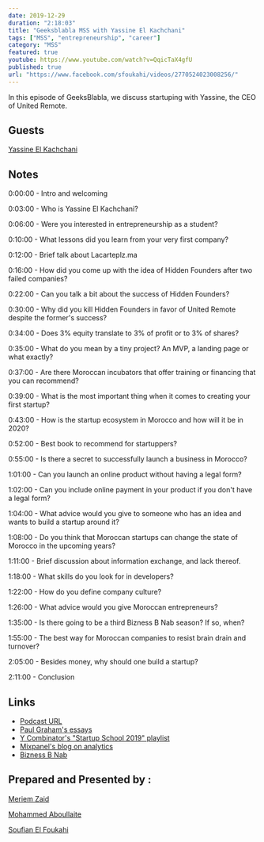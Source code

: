 ```yaml
---
date: 2019-12-29
duration: "2:18:03"
title: "Geeksblabla MSS with Yassine El Kachchani"
tags: ["MSS", "entrepreneurship", "career"]
category: "MSS"
featured: true
youtube: https://www.youtube.com/watch?v=QqicTaX4gfU
published: true
url: "https://www.facebook.com/sfoukahi/videos/2770524023008256/"
---
```


In this episode of GeeksBlabla, we discuss startuping with Yassine, the CEO of United Remote.

## Guests

[Yassine El Kachchani](https://www.facebook.com/kachchani)

## Notes

0:00:00 - Intro and welcoming

0:03:00 - Who is Yassine El Kachchani?

0:06:00 - Were you interested in entrepreneurship as a student?

0:10:00 - What lessons did you learn from your very first company?

0:12:00 - Brief talk about Lacarteplz.ma

0:16:00 - How did you come up with the idea of Hidden Founders after two failed companies?

0:22:00 - Can you talk a bit about the success of Hidden Founders?

0:30:00 - Why did you kill Hidden Founders in favor of United Remote despite the former's success?

0:34:00 - Does 3% equity translate to 3% of profit or to 3% of shares?

0:35:00 - What do you mean by a tiny project? An MVP, a landing page or what exactly?

0:37:00 - Are there Moroccan incubators that offer training or financing that you can recommend?

0:39:00 - What is the most important thing when it comes to creating your first startup?

0:43:00 - How is the startup ecosystem in Morocco and how will it be in 2020?

0:52:00 - Best book to recommend for startuppers?

0:55:00 - Is there a secret to successfully launch a business in Morocco?

1:01:00 - Can you launch an online product without having a legal form?

1:02:00 - Can you include online payment in your product if you don't have a legal form?

1:04:00 - What advice would you give to someone who has an idea and wants to build a startup around it?

1:08:00 - Do you think that Moroccan startups can change the state of Morocco in the upcoming years?

1:11:00 - Brief discussion about information exchange, and lack thereof.

1:18:00 - What skills do you look for in developers?

1:22:00 - How do you define company culture?

1:26:00 - What advice would you give Moroccan entrepreneurs?

1:35:00 - Is there going to be a third Bizness B Nab season? If so, when?

1:55:00 - The best way for Moroccan companies to resist brain drain and turnover?

2:05:00 - Besides money, why should one build a startup?

2:11:00 - Conclusion

## Links

- [Podcast URL](https://www.facebook.com/sfoukahi/videos/2770524023008256/)
- [Paul Graham's essays](http://www.paulgraham.com/articles.html)
- [Y Combinator's "Startup School 2019" playlist](https://www.youtube.com/playlist?list=PLQ-uHSnFig5OMuEYI4rnNz08BIHxhxdHG)
- [Mixpanel's blog on analytics](https://mixpanel.com/blog/)
- [Bizness B Nab](https://www.youtube.com/channel/UC_bxddqRoU6xWe1H5i4qfOg)

## Prepared and Presented by :

[Meriem Zaid](https://www.facebook.com/MeriemZaid/)

[Mohammed Aboullaite](https://www.facebook.com/aboullaite)

[Soufian El Foukahi](https://twitter.com/soufianelf/)
